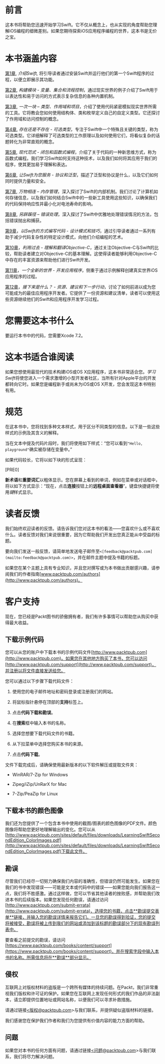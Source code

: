 # 前言

这本书将帮助您迅速开始学习Swift。它不仅从概念上，也从实现的角度帮助您理解iOS编程的细微差别。如果您期待探索iOS应用程序编程的世界，这本书是无价之宝。

# 本书涵盖内容

[第1章](ch01.html "第1章。介绍Swift"), *介绍Swift,* 将引导读者通过安装Swift并运行他们的第一个Swift程序的过程，以便立即展示其功能。

[第2章](ch02.html "第2章。构建模块 – 变量、集合和流程控制"), *构建模块 - 变量、集合和流程控制*，通过现实世界的例子介绍了Swift用于以表达性和易于访问的方式表示复杂信息的各种内置机制。

[第3章](ch03.html "第3章。一次一块 – 类型、作用域和项目"), *一次一块 – 类型、作用域和项目*，介绍了使用代码紧密模拟现实世界所需的工具。它将教会您如何使用结构体、类和枚举定义自己的自定义类型。它还探讨了作用域和访问控制的概念。

[第4章](ch04.html "第4章。存在还是不存在 – 可选类型"), *存在还是不存在 - 可选类型*，专注于Swift中一个特殊且关键的类型，称为可选类型。它详细解释了可选类型的工作原理以及如何使用它们，将看似复杂的话题转化为非常直观的概念。

[第5章](ch05.html "第5章。现代范式 – 闭包和函数式编程"), *现代范式 - 闭包和函数式编程*，介绍了关于代码的一种新思维方式，称为函数式编程。我们学习Swift如何支持这种技术，以及我们如何将其应用于我们的程序，使其更加易于理解和表达。

[第6章](ch06.html "第6章。让Swift为您服务 – 协议和泛型"), *让Swift为您服务 - 协议和泛型*，描述了泛型和协议是什么，以及它们如何同时提供力量和安全。

[第7章](ch07.html "第7章。万物相连 – 内存管理"), *万物相连 – 内存管理*，深入探讨了Swift的内部机制。我们讨论了计算机如何存储信息，以及我们如何结合Swift中的一些新工具使用这些知识，以确保我们的代码保持响应性并最小化对电池寿命的影响。

[第8章](ch08.html "第8章。另辟蹊径 – 错误处理"), *另辟蹊径 – 错误处理*，深入探讨了Swift中优雅地处理错误情况的方法，包括错误抛出和捕获。

[第9章](ch09.html "第9章. 以Swift的方式编写代码 – 设计模式和技巧")，*以Swift的方式编写代码 - 设计模式和技巧*，通过引导读者通过一系列有助于减少代码复杂性的特定设计模式，向他们介绍编程的艺术。

[第10章](ch10.html "第10章. 利用过去 – 理解和翻译Objective-C")，*利用过去 - 理解和翻译Objective-C*，通过关注Objective-C与Swift的比较，帮助读者建立对Objective-C的基本理解。这使得读者能够利用Objective-C中存在的丰富资源来帮助他们进行Swift开发。

[第11章](ch11.html "第11章. 一个全新的世界 – 开发应用程序")，*一个全新的世界 - 开发应用程序*，侧重于通过示例解释创建真实世界iOS应用程序的过程。

[第12章](ch12.html "第12章. 接下来是什么？ – 资源、建议和下一步行动")，*接下来是什么？ - 资源、建议和下一步行动*，讨论了如何前进以成为您可能成为的最佳应用程序开发者。它提供了一份资源和建议清单，读者可以使用这些资源继续他们的Swift和应用程序开发学习过程。

# 您需要这本书什么

要运行本书中的代码，您需要Xcode 7.2。

# 这本书适合谁阅读

如果您想使用最现代的技术构建iOS或OS X应用程序，这本书非常适合您。*学习Swift*将使您进入一个需求激增的小型开发者社区，当所有针对Apple平台的开发都转向它时。如果您是编程新手或尚未为iOS或OS X开发，您会发现这本书特别有用。

# 规范

在这本书中，您将找到多种文本样式，用于区分不同类型的信息。以下是一些这些样式的示例及其含义的解释。

当在文本中提及代码片段时，我们将使用如下样式：“您可以看到`"Hello, playground"`确实被存储在变量中。”

如果代码较长，它将以如下块的形式呈现：

[PRE0]

**新术语**和**重要词汇**以粗体显示。您在屏幕上看到的单词，例如在菜单或对话框中，将以如下方式显示：“现在，点击**连接**按钮上的**远程桌面查看器**”。键盘快捷键将使用*键*样式显示。

# 读者反馈

我们始终欢迎读者的反馈。请告诉我们您对这本书的看法——您喜欢什么或不喜欢什么。读者反馈对我们来说很重要，因为它帮助我们开发出您真正能从中受益的标题。

要向我们发送一般反馈，请简单地发送电子邮件至`<[feedback@packtpub.com](mailto:feedback@packtpub.com)>`，并在邮件主题中提及书籍的标题。

如果您在某个主题上具有专业知识，并且您对撰写或为本书做出贡献感兴趣，请参阅我们的作者指南[www.packtpub.com/authors](http://www.packtpub.com/authors)。

# 客户支持

现在，您已经是Packt图书的骄傲拥有者，我们有许多事情可以帮助您从购买中获得最大收益。

## 下载示例代码

您可以从您的账户中下载本书的示例代码文件[http://www.packtpub.com](http://www.packtpub.com)。如果您在其他地方购买了本书，您可以访问[http://www.packtpub.com/support](http://www.packtpub.com/support)，并注册以将文件直接发送给您。

您可以通过以下步骤下载代码文件：

1.  使用您的电子邮件地址和密码登录或注册我们的网站。

1.  将鼠标指针悬停在顶部的**支持**标签上。

1.  点击**代码下载和勘误**。

1.  在**搜索**框中输入本书的名称。

1.  选择您想要下载代码文件的书籍。

1.  从下拉菜单中选择您购买本书的来源。

1.  点击**代码下载**。

文件下载完成后，请确保使用最新版本的以下软件解压或提取文件夹：

+   WinRAR/7-Zip for Windows

+   Zipeg/iZip/UnRarX for Mac

+   7-Zip/PeaZip for Linux

## 下载本书的颜色图像

我们还为您提供了一个包含本书中使用的截图/图表的颜色图像的PDF文件。颜色图像将帮助您更好地理解输出的变化。您可以从[http://www.packtpub.com/sites/default/files/downloads/LearningSwiftSecondEdition_ColorImages.pdf](http://www.packtpub.com/sites/default/files/downloads/LearningSwiftSecondEdition_ColorImages.pdf)下载此文件。

## 勘误

尽管我们已经尽一切努力确保我们内容的准确性，但错误仍然可能发生。如果您在我们的书中发现错误——可能是文本或代码中的错误——如果您能向我们报告这一点，我们将不胜感激。通过这样做，您可以节省其他读者的挫败感，并帮助我们改进本书的后续版本。如果您发现任何勘误，请通过访问[http://www.packtpub.com/submit-errata](http://www.packtpub.com/submit-errata)，选择您的书籍，点击**勘误提交表单**链接，并输入您的勘误详情来报告它们。一旦您的勘误得到验证，您的提交将被接受，勘误将被上传到我们的网站或添加到该标题的勘误部分下的现有勘误列表中。

要查看之前提交的勘误，请访问[https://www.packtpub.com/books/content/support](https://www.packtpub.com/books/content/support)，并在搜索字段中输入本书的名称。所需信息将在**勘误**部分显示。

## 侵权

互联网上对版权材料的盗版是一个跨所有媒体的持续问题。在Packt，我们非常重视我们版权和许可证的保护。如果您在互联网上发现任何形式的我们作品的非法副本，请立即提供位置地址或网站名称，以便我们可以寻求补救措施。

请通过链接[<版权@packtpub.com](mailto:copyright@packtpub.com)>与我们联系，并提供疑似盗版材料的链接。

我们感谢您在保护我们作者和我们为您提供有价值内容的能力方面的帮助。

## 问题

如果您对本书的任何方面有问题，请通过链接[<问题@packtpub.com](mailto:questions@packtpub.com)>与我们联系，我们将尽力解决问题。
